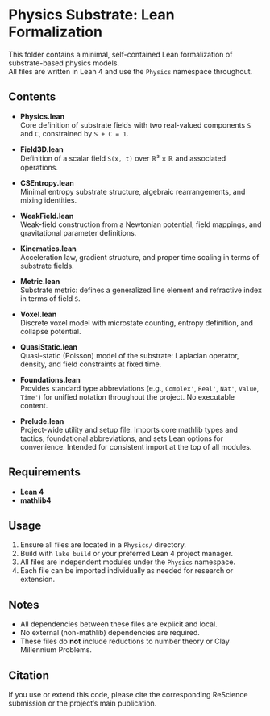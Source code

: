 # Physics Substrate: Lean Formalization

This folder contains a minimal, self-contained Lean formalization of substrate-based physics models.  
All files are written in Lean 4 and use the `Physics` namespace throughout.

## Contents

- **Physics.lean**  
  Core definition of substrate fields with two real-valued components `S` and `C`, constrained by `S + C = 1`.

- **Field3D.lean**  
  Definition of a scalar field `S(x, t)` over ℝ³ × ℝ and associated operations.

- **CSEntropy.lean**  
  Minimal entropy substrate structure, algebraic rearrangements, and mixing identities.

- **WeakField.lean**  
  Weak-field construction from a Newtonian potential, field mappings, and gravitational parameter definitions.

- **Kinematics.lean**  
  Acceleration law, gradient structure, and proper time scaling in terms of substrate fields.

- **Metric.lean**  
  Substrate metric: defines a generalized line element and refractive index in terms of field `S`.

- **Voxel.lean**  
  Discrete voxel model with microstate counting, entropy definition, and collapse potential.

- **QuasiStatic.lean**  
  Quasi-static (Poisson) model of the substrate: Laplacian operator, density, and field constraints at fixed time.

- **Foundations.lean**  
  Provides standard type abbreviations (e.g., `Complex'`, `Real'`, `Nat'`, `Value`, `Time'`) for unified notation throughout the project. No executable content.

- **Prelude.lean**  
  Project-wide utility and setup file. Imports core mathlib types and tactics, foundational abbreviations, and sets Lean options for convenience. Intended for consistent import at the top of all modules.

## Requirements

- **Lean 4**
- **mathlib4**

## Usage

1. Ensure all files are located in a `Physics/` directory.
2. Build with `lake build` or your preferred Lean 4 project manager.
3. All files are independent modules under the `Physics` namespace.
4. Each file can be imported individually as needed for research or extension.

## Notes

- All dependencies between these files are explicit and local.
- No external (non-mathlib) dependencies are required.
- These files do **not** include reductions to number theory or Clay Millennium Problems.

## Citation

If you use or extend this code, please cite the corresponding ReScience submission or the project’s main publication.
